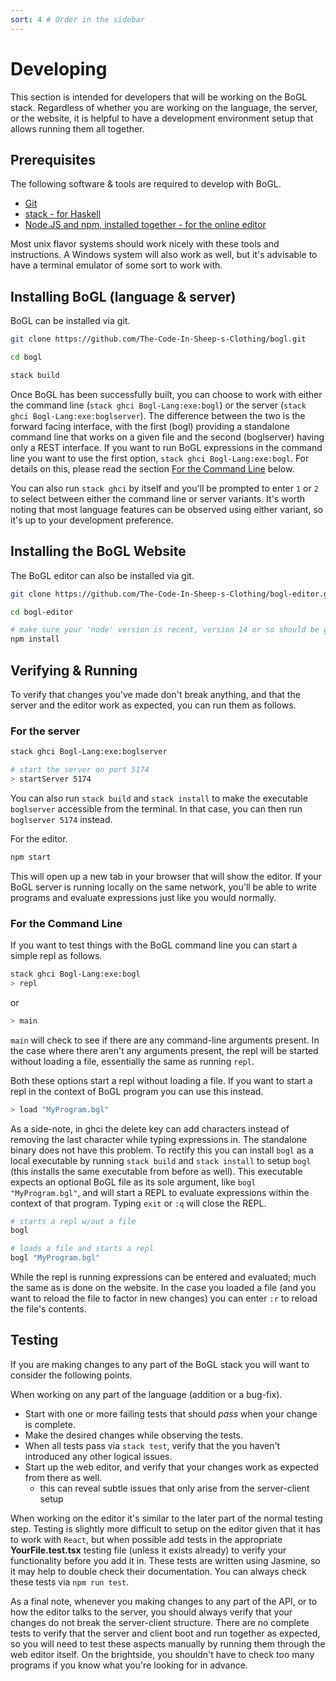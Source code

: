 ```yaml
---
sort: 4 # Order in the sidebar
---
```


# Developing

This section is intended for developers that will be working on the BoGL stack. Regardless of whether you are working on the language, the server, or the website, it is helpful to have a development environment setup that allows running them all together.

## Prerequisites

The following software & tools are required to develop with BoGL.

- [Git](https://git-scm.com/)
- [stack - for Haskell](https://docs.haskellstack.org/en/stable/README/)
- [Node.JS and npm, installed together - for the online editor](https://docs.npmjs.com/downloading-and-installing-node-js-and-npm)

Most unix flavor systems should work nicely with these tools and instructions. A Windows system will also work as well, but it's advisable to have a terminal emulator of some sort to work with.

## Installing BoGL (language & server)

BoGL can be installed via git.

```bash
git clone https://github.com/The-Code-In-Sheep-s-Clothing/bogl.git

cd bogl

stack build
```

Once BoGL has been successfully built, you can choose to work with either the command line (`stack ghci Bogl-Lang:exe:bogl`) or the server (`stack ghci Bogl-Lang:exe:boglserver`). The difference between the two is the forward facing interface, with the first (bogl) providing a standalone command line that works on a given file and the second (boglserver) having only a REST interface. If you want to run BoGL expressions in the command line you want to use the first option, `stack ghci Bogl-Lang:exe:bogl`. For details on this, please read the section [For the Command Line](#for-the-command-line) below.

You can also run `stack ghci` by itself and you'll be prompted to enter `1` or `2` to select between either the command line or server variants. It's worth noting that most language features can be observed using either variant, so it's up to your development preference.

## Installing the BoGL Website

The BoGL editor can also be installed via git.

```bash
git clone https://github.com/The-Code-In-Sheep-s-Clothing/bogl-editor.git

cd bogl-editor

# make sure your 'node' version is recent, version 14 or so should be good.
npm install
```

## Verifying & Running

To verify that changes you've made don't break anything, and that the server and the editor work as expected, you can run them as follows.

### For the server

```bash
stack ghci Bogl-Lang:exe:boglserver

# start the server on port 5174
> startServer 5174
```
You can also run `stack build` and `stack install` to make the executable `boglserver` accessible from the terminal. In that case, you can then run `boglserver 5174` instead.

For the editor.
```bash
npm start
```
This will open up a new tab in your browser that will show the editor. If your BoGL server is running locally on the same network, you'll be able to write programs and evaluate expressions just like you would normally.

### For the Command Line

If you want to test things with the BoGL command line you can start a simple repl as follows.

```bash
stack ghci Bogl-Lang:exe:bogl
> repl
```

or

```bash
> main
```

`main` will check to see if there are any command-line arguments present. In the case where there aren't any arguments present, the repl will be started without loading a file, essentially the same as running `repl`.

Both these options start a repl without loading a file. If you want to start a repl in the context of BoGL program you can use this instead.

```bash
> load "MyProgram.bgl"
```

As a side-note, in ghci the delete key can add characters instead of removing the last character while typing expressions in. The standalone binary does not have this problem. To rectify this you can install `bogl` as a local executable by running `stack build` and `stack install` to setup `bogl` (this installs the same executable from before as well). This executable expects an optional BoGL file as its sole argument, like `bogl "MyProgram.bgl"`, and will start a REPL to evaluate expressions within the context of that program. Typing `exit` or `:q` will close the REPL.

```bash
# starts a repl w/out a file
bogl

# loads a file and starts a repl
bogl "MyProgram.bgl"
```

While the repl is running expressions can be entered and evaluated; much the same as is done on the website. In the case you loaded a file (and you want to reload the file to factor in new changes) you can enter `:r` to reload the file's contents.

## Testing

If you are making changes to any part of the BoGL stack you will want to consider the following points.

When working on any part of the language (addition or a bug-fix).
- Start with one or more failing tests that should *pass* when your change is complete.
- Make the desired changes while observing the tests.
- When all tests pass via `stack test`, verify that the you haven't introduced any other logical issues.
- Start up the web editor, and verify that your changes work as expected from there as well.
    - this can reveal subtle issues that only arise from the server-client setup

When working on the editor it's similar to the later part of the normal testing step. Testing is slightly more difficult to setup on the editor given that it has to work with `React`, but when possible add tests in the appropriate **YourFile.test.tsx** testing file (unless it exists already) to verify your functionality before you add it in. These tests are written using Jasmine, so it may help to double check their documentation. You can always check these tests via `npm run test`.

As a final note, whenever you making changes to any part of the API, or to how the editor talks to the server, you should always verify that your changes do not break the server-client structure. There are no complete tests to verify that the server and client boot and run together as expected, so you will need to test these aspects manually by running them through the web editor itself. On the brightside, you shouldn't have to check too many programs if you know what you're looking for in advance.
